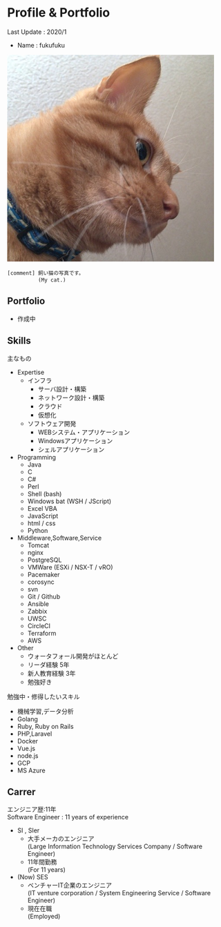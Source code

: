 # Profile & Portfolio

Last Update : 2020/1

- Name : fukufuku

![img](fukufuku.jpg)

``` memo
[comment] 飼い猫の写真です。
          (My cat.)
```

## Portfolio

- 作成中

## Skills

主なもの  

- Expertise
  - インフラ
    - サーバ設計・構築
    - ネットワーク設計・構築
    - クラウド
    - 仮想化
  - ソフトウェア開発
    - WEBシステム・アプリケーション
    - Windowsアプリケーション
    - シェルアプリケーション
- Programming
  - Java
  - C
  - C#
  - Perl
  - Shell (bash)
  - Windows bat (WSH / JScript)
  - Excel VBA
  - JavaScript
  - html / css
  - Python
- Middleware,Software,Service
  - Tomcat
  - nginx
  - PostgreSQL
  - VMWare (ESXi / NSX-T / vRO)
  - Pacemaker
  - corosync
  - svn
  - Git / Github
  - Ansible
  - Zabbix
  - UWSC
  - CircleCI
  - Terraform
  - AWS
- Other
  - ウォータフォール開発がほとんど
  - リーダ経験 5年
  - 新人教育経験 3年
  - 勉強好き

勉強中・修得したいスキル  

- 機械学習,データ分析
- Golang
- Ruby, Ruby on Rails
- PHP,Laravel
- Docker
- Vue.js
- node.js
- GCP
- MS Azure

## Carrer

エンジニア歴:11年  
Software Engineer : 11 years of experience

- SI , SIer
  - 大手メーカのエンジニア  
    (Large Information Technology Services Company / Software Engineer)
  - 11年間勤務  
    (For 11 years)
- (Now) SES
  - ベンチャーIT企業のエンジニア  
    (IT venture corporation / System Engineering Service / Software Engineer)
  - 現在在職  
    (Employed)
